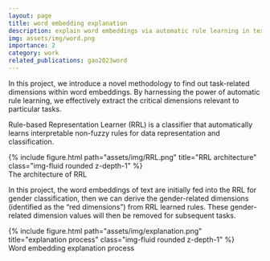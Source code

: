 ```yaml
---
layout: page
title: word embedding explanation
description: explain word embeddings via automatic rule learning in text classification
img: assets/img/word.png
importance: 2
category: work
related_publications: gao2023word
---
```


In this project, we introduce a novel methodology to find out task-related dimensions within word embeddings. By harnessing the power of automatic rule learning, we effectively extract the critical dimensions relevant to particular tasks.

Rule-based Representation Learner (RRL) is a classifier that automatically learns interpretable non-fuzzy rules for data representation and classification.

<div class="d-flex justify-content-center">
    <div class="col-sm mt-3 mt-md-0">
        {% include figure.html path="assets/img/RRL.png" title="RRL architecture" class="img-fluid rounded z-depth-1" %}
    </div>
</div>
<div class="caption">
    The architecture of RRL
</div>

In this project, the word embeddings of text are initially fed into the RRL for gender classification, then we can derive the gender-related dimensions (identified as the “red dimensions”) from RRL learned rules. These gender-related dimension values will then be removed for subsequent tasks.

<div class="row justify-content-sm-center">
    <div class="col-sm mt-3 mt-md-0">
        {% include figure.html path="assets/img/explanation.png" title="explanation process" class="img-fluid rounded z-depth-1" %}
    </div>
</div>
<div class="caption">
    Word embedding explanation process
</div>
